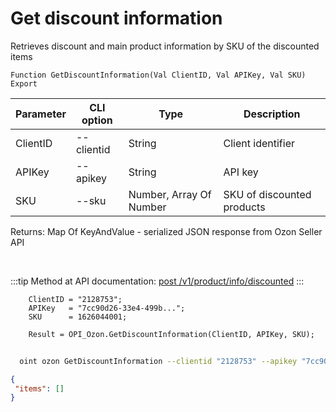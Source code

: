 ﻿---
sidebar_position: 3
---

# Get discount information
 Retrieves discount and main product information by SKU of the discounted items



`Function GetDiscountInformation(Val ClientID, Val APIKey, Val SKU) Export`

  | Parameter | CLI option | Type | Description |
  |-|-|-|-|
  | ClientID | --clientid | String | Client identifier |
  | APIKey | --apikey | String | API key |
  | SKU | --sku | Number, Array Of Number | SKU of discounted products |

  
  Returns:  Map Of KeyAndValue - serialized JSON response from Ozon Seller API

<br/>

:::tip
Method at API documentation: [post /v1/product/info/discounted](https://docs.ozon.ru/api/seller/#operation/ProductAPI_GetProductInfoDiscounted)
:::
<br/>


```bsl title="Code example"
    ClientID = "2128753";
    APIKey   = "7cc90d26-33e4-499b...";
    SKU      = 1626044001;

    Result = OPI_Ozon.GetDiscountInformation(ClientID, APIKey, SKU);
```



```sh title="CLI command example"
    
  oint ozon GetDiscountInformation --clientid "2128753" --apikey "7cc90d26-33e4-499b..." --sku %sku%

```

```json title="Result"
{
 "items": []
}
```
